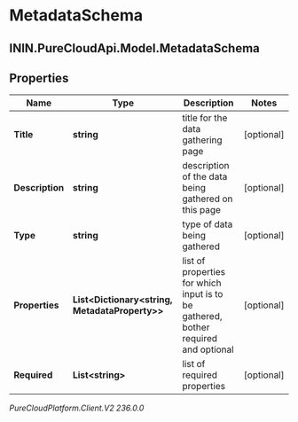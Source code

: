 # MetadataSchema

## ININ.PureCloudApi.Model.MetadataSchema

## Properties

|Name | Type | Description | Notes|
|------------ | ------------- | ------------- | -------------|
| **Title** | **string** | title for the data gathering page | [optional] |
| **Description** | **string** | description of the data being gathered on this page | [optional] |
| **Type** | **string** | type of data being gathered | [optional] |
| **Properties** | **List&lt;Dictionary&lt;string, MetadataProperty&gt;&gt;** | list of properties for which input is to be gathered, bother required and optional | [optional] |
| **Required** | **List&lt;string&gt;** | list of required properties | [optional] |



_PureCloudPlatform.Client.V2 236.0.0_
